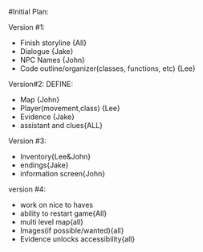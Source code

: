 #Initial Plan:

Version #1:
- Finish storyline {All}
- Dialogue {Jake}
- NPC Names {John}
- Code outline/organizer(classes, functions, etc) {Lee}

Version#2:
DEFINE:
- Map {John}
- Player(movement,class) {Lee}
- Evidence {Jake}
- assistant and clues{ALL}

Version #3:
- Inventory{Lee&John}
- endings{Jake}
- information screen{John}

version #4:
- work on nice to haves
- ability to restart game{All}
- multi level map{all}
- Images(if possible/wanted){all}
- Evidence unlocks accessibility{all}